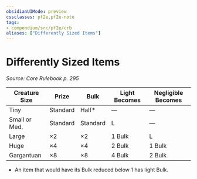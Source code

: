 ```yaml
---
obsidianUIMode: preview
cssclasses: pf2e,pf2e-note
tags:
- compendium/src/pf2e/crb
aliases: ["Differently Sized Items"]
---
```

# Differently Sized Items  
*Source: Core Rulebook p. 295*  

| Creature Size | Prize | Bulk | Light Becomes | Negligible Becomes |
|---------------|-------|------|---------------|--------------------|
| Tiny | Standard | Half* | — | — |
| Small or Med. | Standard | Standard | L | — |
| Large | ×2 | ×2 | 1 Bulk | L |
| Huge | ×4 | ×4 | 2 Bulk | 1 Bulk |
| Gargantuan | ×8 | ×8 | 4 Bulk | 2 Bulk |

* An item that would have its Bulk reduced below 1 has light Bulk.